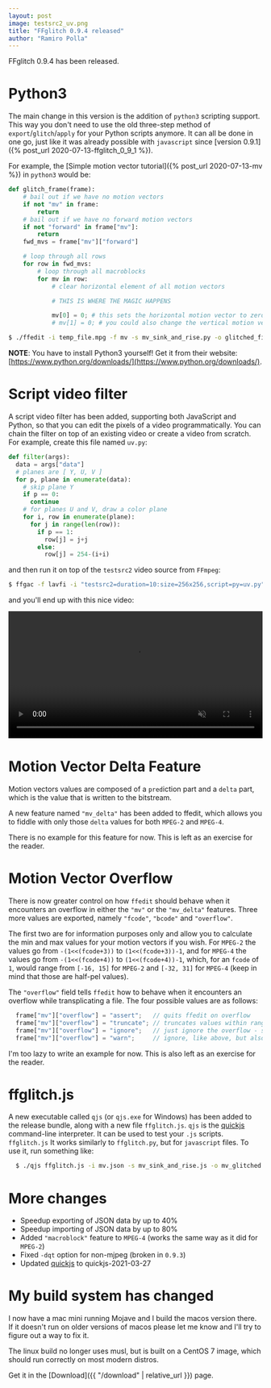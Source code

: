 ```yaml
---
layout: post
image: testsrc2_uv.png
title: "FFglitch 0.9.4 released"
author: "Ramiro Polla"
---
```


FFglitch 0.9.4 has been released.

Python3
=======

The main change in this version is the addition of `python3` scripting
support. This way you don't need to use the old three-step method of
`export`/`glitch`/`apply` for your Python scripts anymore. It can all
be done in one go, just like it was already possible with `javascript`
since [version 0.9.1]({% post_url 2020-07-13-ffglitch_0_9_1 %}).

For example, the
[Simple motion vector tutorial]({% post_url 2020-07-13-mv %})
in `python3` would be:
```py
def glitch_frame(frame):
    # bail out if we have no motion vectors
    if not "mv" in frame:
        return
    # bail out if we have no forward motion vectors
    if not "forward" in frame["mv"]:
        return
    fwd_mvs = frame["mv"]["forward"]

    # loop through all rows
    for row in fwd_mvs:
        # loop through all macroblocks
        for mv in row:
            # clear horizontal element of all motion vectors

            # THIS IS WHERE THE MAGIC HAPPENS

            mv[0] = 0; # this sets the horizontal motion vector to zero
            # mv[1] = 0; # you could also change the vertical motion vector
```
```bash
$ ./ffedit -i temp_file.mpg -f mv -s mv_sink_and_rise.py -o glitched_file.mpg
```

**NOTE**: You have to install Python3 yourself! Get it from their website: [https://www.python.org/downloads/](https://www.python.org/downloads/).

Script video filter
===================

A script video filter has been added, supporting both JavaScript and
Python, so that you can edit the pixels of a video programmatically.
You can chain the filter on top of an existing video or create a video
from scratch.
For example, create this file named `uv.py`:

```py
def filter(args):
  data = args["data"]
  # planes are [ Y, U, V ]
  for p, plane in enumerate(data):
    # skip plane Y
    if p == 0:
      continue
    # for planes U and V, draw a color plane
    for i, row in enumerate(plane):
      for j in range(len(row)):
        if p == 1:
          row[j] = j+j
        else:
          row[j] = 254-(i+i)
```

and then run it on top of the `testsrc2` video source from `FFmpeg`:

```bash
$ ffgac -f lavfi -i "testsrc2=duration=10:size=256x256,script=py=uv.py" -q 0 -y testsrc2_uv.mp4
```

and you'll end up with this nice video:

<video preload="auto" loop autoplay muted controls width="100%">
  <source src="/assets/images/testsrc2_uv.mp4" type="video/mp4">
</video>

Motion Vector Delta Feature
===========================

Motion vectors values are composed of a `pred`iction part and a
`delta` part, which is the value that is written to the bitstream.

A new feature named `"mv_delta"` has been added to ffedit, which
allows you to fiddle with only those `delta` values for both
`MPEG-2` and `MPEG-4`.

There is no example for this feature for now.
This is left as an exercise for the reader.

Motion Vector Overflow
======================

There is now greater control on how `ffedit` should behave when it
encounters an overflow in either the `"mv"` or the `"mv_delta"` features.
Three more values are exported, namely `"fcode"`, `"bcode"` and `"overflow"`.

The first two are for information purposes only and allow you to calculate
the min and max values for your motion vectors if you wish.
For `MPEG-2` the values go from `-(1<<(fcode+3))` to `(1<<(fcode+3))-1`,
and for `MPEG-4` the values go from `-(1<<(fcode+4))` to `(1<<(fcode+4))-1`,
which, for an `fcode` of `1`, would range from `[-16, 15]` for `MPEG-2`
and `[-32, 31]` for `MPEG-4` (keep in mind that those are half-pel values).

The `"overflow"` field tells `ffedit` how to behave when it encounters
an overflow while transplicating a file. The four possible values are
as follows:
```js
  frame["mv"]["overflow"] = "assert";   // quits ffedit on overflow
  frame["mv"]["overflow"] = "truncate"; // truncates values within range for given fcode
  frame["mv"]["overflow"] = "ignore";   // just ignore the overflow - same behaviour as versions before 0.9.4
  frame["mv"]["overflow"] = "warn";     // ignore, like above, but also write a warning message - new default behaviour
```

I'm too lazy to write an example for now.
This is also left as an exercise for the reader.

ffglitch.js
===========

A new executable called `qjs` (or `qjs.exe` for Windows) has been added
to the release bundle, along with a new file `ffglitch.js`. `qjs` is the
[quickjs](https://bellard.org/quickjs/) command-line interpreter. It can
be used to test your `.js` scripts. `ffglitch.js` It works similarly to
`ffglitch.py`, but for `javascript` files. To use it, run something like:
```bash
  $ ./qjs ffglitch.js -i mv.json -s mv_sink_and_rise.js -o mv_glitched.json
```

More changes
============

- Speedup exporting of JSON data by up to 40%
- Speedup importing of JSON data by up to 80%
- Added `"macroblock"` feature to `MPEG-4` (works the same way as it did for `MPEG-2`)
- Fixed `-dqt` option for non-mjpeg (broken in `0.9.3`)
- Updated [quickjs](https://bellard.org/quickjs/) to quickjs-2021-03-27

My build system has changed
===========================

I now have a mac mini running Mojave and I build the macos version there.
If it doesn't run on older versions of macos please let me know and I'll
try to figure out a way to fix it.

The linux build no longer uses musl, but is built on a CentOS 7 image,
which should run correctly on most modern distros.

Get it in the [Download]({{ "/download" | relative_url }}) page.
